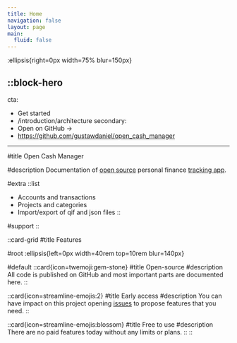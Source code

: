 ```yaml
---
title: Home
navigation: false
layout: page
main:
  fluid: false
---
```


:ellipsis{right=0px width=75% blur=150px}

::block-hero
---
cta:

- Get started
- /introduction/architecture
  secondary:
- Open on GitHub →
- https://github.com/gustawdaniel/open_cash_manager

---

#title
Open Cash Manager

#description
Documentation of [open source](https://github.com/gustawdaniel/open_cash_manager) personal
finance [tracking app](https://opencash.app/).

#extra
::list

- Accounts and transactions
- Projects and categories
- Import/export of qif and json files
  ::

#support
::

::card-grid
#title
Features

#root
:ellipsis{left=0px width=40rem top=10rem blur=140px}

#default
::card{icon=twemoji:gem-stone}
#title
Open-source
#description
All code is published on GitHub and most important parts are documented here.
::

::card{icon=streamline-emojis:2}
#title
Early access
#description
You can have impact on this project opening [issues](https://github.com/gustawdaniel/open_cash_manager/issues) to
propose features that you need.
::

::card{icon=streamline-emojis:blossom}
#title
Free to use
#description
There are no paid features today without any limits or plans.
::
::

